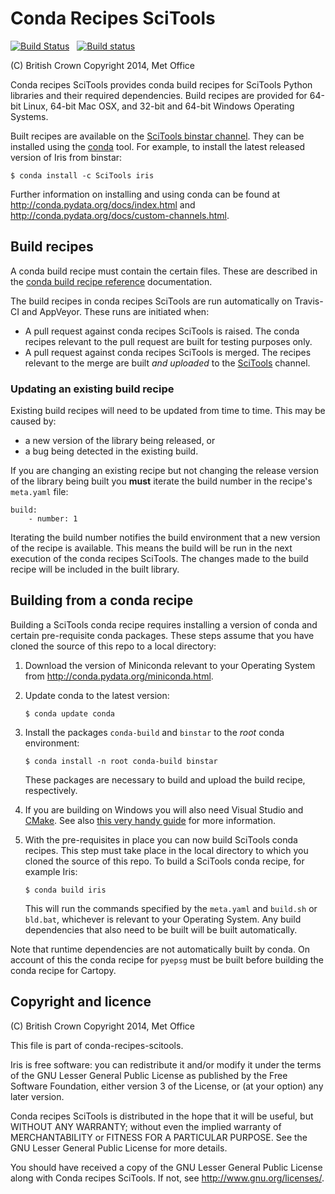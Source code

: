 # Conda Recipes SciTools

[![Build Status](https://secure.travis-ci.org/SciTools/conda-recipes-scitools.png)](http://travis-ci.org/SciTools/conda-recipes-scitools)
<span>&nbsp;</span>
[![Build status](https://ci.appveyor.com/api/projects/status/i4qqobqxvxwis666?svg=true)](https://ci.appveyor.com/project/scitools/conda-recipes-scitools-311)

(C) British Crown Copyright 2014, Met Office

Conda recipes SciTools provides conda build recipes for SciTools Python libraries and their required dependencies.
Build recipes are provided for 64-bit Linux, 64-bit Mac OSX, and 32-bit and 64-bit Windows Operating Systems.

Built recipes are available on the [SciTools binstar channel](https://binstar.org/scitools).
They can be installed using the [conda](http://conda.pydata.org/) tool.
For example, to install the latest released version of Iris from binstar:

    $ conda install -c SciTools iris

Further information on installing and using conda can be found at
<http://conda.pydata.org/docs/index.html> and
<http://conda.pydata.org/docs/custom-channels.html>.


## Build recipes

A conda build recipe must contain the certain files. These are described in the
[conda build recipe reference](http://conda.pydata.org/docs/build.html) documentation.

The build recipes in conda recipes SciTools are run automatically on Travis-CI and AppVeyor.
These runs are initiated when:
 * A pull request against conda recipes SciTools is raised.
   The conda recipes relevant to the pull request are built for testing purposes only.
 * A pull request against conda recipes SciTools is merged.
   The recipes relevant to the merge are built *and uploaded* to the
   [SciTools](https://binstar.org/scitools) channel.


### Updating an existing build recipe

Existing build recipes will need to be updated from time to time.
This may be caused by:
 * a new version of the library being released, or
 * a bug being detected in the existing build.

If you are changing an existing recipe but not changing the release version of
the library being built you **must** iterate the build number in the recipe's ``meta.yaml`` file:

    build:
        - number: 1

Iterating the build number notifies the build environment that a new version of the recipe is available.
This means the build will be run in the next execution of the conda recipes SciTools.
The changes made to the build recipe will be included in the built library.


## Building from a conda recipe

Building a SciTools conda recipe requires installing a version of conda and certain pre-requisite conda packages.
These steps assume that you have cloned the source of this repo to a local directory:
 1. Download the version of Miniconda relevant to your Operating System from <http://conda.pydata.org/miniconda.html>.
 2. Update conda to the latest version:

        $ conda update conda

 3. Install the packages `conda-build` and `binstar` to the _root_ conda environment:

        $ conda install -n root conda-build binstar

    These packages are necessary to build and upload the build recipe, respectively.

 4. If you are building on Windows you will also need Visual Studio and
    [CMake](http://www.cmake.org/download/). See also
    [this very handy guide](https://github.com/conda/conda-recipes/wiki/Building-from-Source-on-Windows-32-bit-and-64-bit)
    for more information.

 5. With the pre-requisites in place you can now build SciTools conda recipes.
    This step must take place in the local directory to which you cloned the source of this repo.
    To build a SciTools conda recipe, for example Iris:

        $ conda build iris

    This will run the commands specified by the `meta.yaml` and `build.sh` or `bld.bat`,
    whichever is relevant to your Operating System.
    Any build dependencies that also need to be built will be built automatically.

Note that runtime dependencies are not automatically built by conda.
On account of this the conda recipe for `pyepsg` must be built before building the conda recipe for Cartopy.


## Copyright and licence

(C) British Crown Copyright 2014, Met Office

This file is part of conda-recipes-scitools.

Iris is free software: you can redistribute it and/or modify it under
the terms of the GNU Lesser General Public License as published by the
Free Software Foundation, either version 3 of the License, or
(at your option) any later version.

Conda recipes SciTools is distributed in the hope that it will be useful,
but WITHOUT ANY WARRANTY; without even the implied warranty of
MERCHANTABILITY or FITNESS FOR A PARTICULAR PURPOSE.  See the
GNU Lesser General Public License for more details.

You should have received a copy of the GNU Lesser General Public License
along with Conda recipes SciTools. If not, see <http://www.gnu.org/licenses/>.

